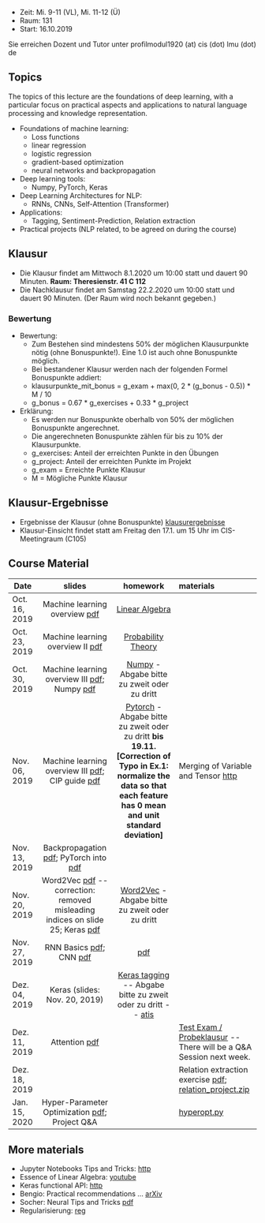 - Zeit: Mi. 9-11 (VL), Mi. 11-12 (Ü)
- Raum: 131
- Start: 16.10.2019

Sie erreichen Dozent und Tutor unter profilmodul1920 (at) cis (dot) lmu (dot) de

## Topics

The topics of this lecture are the foundations of deep learning, with a particular focus on practical aspects and applications to natural language processing and knowledge representation.

- Foundations of machine learning:
  - Loss functions
  - linear regression
  - logistic regression
  - gradient-based optimization
  - neural networks and backpropagation
- Deep learning tools:
  - Numpy, PyTorch, Keras
- Deep Learning Architectures for NLP:
  - RNNs, CNNs, Self-Attention (Transformer)
- Applications:
  - Tagging, Sentiment-Prediction, Relation extraction
- Practical projects (NLP related, to be agreed on during the course)

## Klausur
 - Die Klausur findet am Mittwoch 8.1.2020 um 10:00 statt und dauert 90 Minuten. **Raum: Theresienstr. 41 C 112**
 - Die Nachklausur findet am Samstag 22.2.2020 um 10:00 statt und dauert 90 Minuten. (Der Raum wird noch bekannt gegeben.)
 
### Bewertung
 - Bewertung:
   - Zum Bestehen sind mindestens 50% der möglichen Klausurpunkte nötig (ohne Bonuspunkte!). Eine 1.0 ist auch ohne Bonuspunkte möglich. 
   - Bei bestandener Klausur werden nach der folgenden Formel Bonuspunkte addiert:
   - klausurpunkte_mit_bonus = g_exam + max(0, 2 * (g_bonus - 0.5)) * M / 10
   - g_bonus = 0.67 * g_exercises + 0.33 * g_project
 - Erklärung:
   - Es werden nur Bonuspunkte oberhalb von 50% der möglichen Bonuspunkte angerechnet.
   - Die angerechneten Bonuspunkte zählen für bis zu 10% der Klausurpunkte.
   - g_exercises: Anteil der erreichten Punkte in den Übungen
   - g_project: Anteil der erreichten Punkte im Projekt
   - g_exam = Erreichte Punkte Klausur
   - M = Mögliche Punkte Klausur
   
## Klausur-Ergebnisse
- Ergebnisse der Klausur (ohne Bonuspunkte) [klausurergebnisse](klausurergebnisse.md)
- Klausur-Einsicht findet statt am Freitag den 17.1. um 15 Uhr im CIS-Meetingraum (C105)

## Course Material

| Date | slides | homework | materials |
|-----------------------------|:--------------------------------:|:------:|:-------------------------------------------------------------------|
| Oct. 16, 2019 | Machine learning overview [pdf](ml_basics_I.pdf)| [Linear Algebra](ex01_linalg.pdf) | |
| Oct. 23, 2019 | Machine learning overview II [pdf](ml_basics_II_short.pdf) | [Probability Theory](ex02_probability.pdf) |
| Oct. 30, 2019 | Machine learning overview III [pdf](ml_basics_III.pdf); Numpy [pdf](numpy_intro.pdf) | [Numpy](numpy.ipynb) - Abgabe bitte zu zweit oder zu dritt |  |
| Nov. 06, 2019 | Machine learning overview III [pdf](ml_basics_III_short.pdf); CIP guide [pdf](guide_cip.pdf) | [Pytorch](pytorch_intro.ipynb) - Abgabe bitte zu zweit oder zu dritt **bis 19.11. [Correction of Typo in Ex.1: normalize the data so that each feature has 0 mean and unit standard deviation]** | Merging of Variable and Tensor [http](https://pytorch.org/blog/pytorch-0_4_0-migration-guide/) |
| Nov. 13, 2019 | Backpropagation [pdf](ml_basics_backpropagation.pdf); PyTorch into [pdf](pytorch_intro.pdf) |  |
| Nov. 20, 2019 | Word2Vec [pdf](05_word2vec_corrected.pdf) -- correction: removed misleading indices on slide 25; Keras [pdf](07_keras.pdf) | [Word2Vec](pytorch_wordEmbeddings.ipynb) - Abgabe bitte zu zweit oder zu dritt |
| Nov. 27, 2019 | RNN Basics [pdf](rnn_handout.pdf); CNN [pdf](cnn_handout.pdf) | [pdf](exercises_ex06_lstm_ex06_lstm.pdf) |
| Dez. 04, 2019 | Keras (slides: Nov. 20, 2019) | [Keras tagging](argument_tagging.ipynb) -- Abgabe bitte zu zweit oder zu dritt -- [atis](atis.json) |
| Dez. 11, 2019 | Attention [pdf](08_attention.handout.pdf) | | [Test Exam / Probeklausur](probe_klausur.pdf) -- There will be a Q&A Session next week. |
| Dez. 18, 2019 | | | Relation extraction exercise [pdf](relation_project.pdf); [relation_project.zip](https://cis.uni-muenchen.de/~beroth/relation_project.zip) |
| Jan. 15, 2020 | Hyper-Parameter Optimization [pdf](hyper_params.pdf); Project Q&A | | [hyperopt.py](hyperopt.py) |


## More materials
- Jupyter Notebooks Tips and Tricks: [http](https://www.dataquest.io/blog/jupyter-notebook-tips-tricks-shortcuts/)
- Essence of Linear Algebra: [youtube](https://www.youtube.com/playlist?list=PLZHQObOWTQDPD3MizzM2xVFitgF8hE_ab)
- Keras functional API: [http](https://keras.io/getting-started/functional-api-guide/)
- Bengio: Practical recommendations ... [arXiv](https://arxiv.org/abs/1206.5533)
- Socher: Neural Tips and Tricks [pdf](http://cs224d.stanford.edu/lectures/CS224d-Lecture6.pdf)
- Regularisierung: [reg](reg.md)
